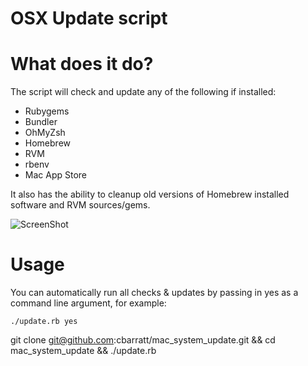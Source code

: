 OSX Update script
=================

# What does it do?

The script will check and update any of the following if installed:

* Rubygems
* Bundler
* OhMyZsh
* Homebrew
* RVM
* rbenv
* Mac App Store

It also has the ability to cleanup old versions of Homebrew installed software and RVM sources/gems.

![ScreenShot](http://files.bolser.co.uk/files/Screen%20Shot%202014-10-23%20at%2016.40.25.png)

Usage
=================

You can automatically run all checks & updates by passing in yes as a command line argument, for example:

```./update.rb yes```

git clone git@github.com:cbarratt/mac_system_update.git && cd mac_system_update && ./update.rb

